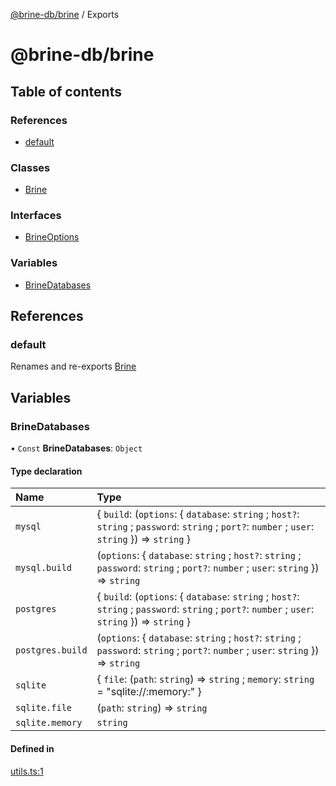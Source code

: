 [@brine-db/brine](README.md) / Exports

# @brine-db/brine

## Table of contents

### References

- [default](modules.md#default)

### Classes

- [Brine](classes/Brine.md)

### Interfaces

- [BrineOptions](interfaces/BrineOptions.md)

### Variables

- [BrineDatabases](modules.md#brinedatabases)

## References

### default

Renames and re-exports [Brine](classes/Brine.md)

## Variables

### BrineDatabases

• `Const` **BrineDatabases**: `Object`

#### Type declaration

| Name | Type |
| :------ | :------ |
| `mysql` | \{ `build`: (`options`: \{ `database`: `string` ; `host?`: `string` ; `password`: `string` ; `port?`: `number` ; `user`: `string`  }) => `string`  } |
| `mysql.build` | (`options`: \{ `database`: `string` ; `host?`: `string` ; `password`: `string` ; `port?`: `number` ; `user`: `string`  }) => `string` |
| `postgres` | \{ `build`: (`options`: \{ `database`: `string` ; `host?`: `string` ; `password`: `string` ; `port?`: `number` ; `user`: `string`  }) => `string`  } |
| `postgres.build` | (`options`: \{ `database`: `string` ; `host?`: `string` ; `password`: `string` ; `port?`: `number` ; `user`: `string`  }) => `string` |
| `sqlite` | \{ `file`: (`path`: `string`) => `string` ; `memory`: `string` = "sqlite://:memory:" } |
| `sqlite.file` | (`path`: `string`) => `string` |
| `sqlite.memory` | `string` |

#### Defined in

[utils.ts:1](https://github.com/dan-online/brinedb/blob/70d78dabe73277d76831b5ae408ea4f2b7fdcde9/src/utils.ts#L1)
